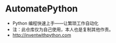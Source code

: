 # AutomatePython
* Python 编程快速上手——让繁琐工作自动化
* 注：此仓库仅为自己使用，本人也是复制其他作责。
* <a>http://inventwithpython.com</a>
